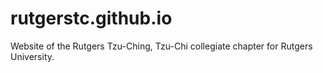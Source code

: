 # rutgerstc.github.io
Website of the Rutgers Tzu-Ching, Tzu-Chi collegiate chapter for Rutgers University.
